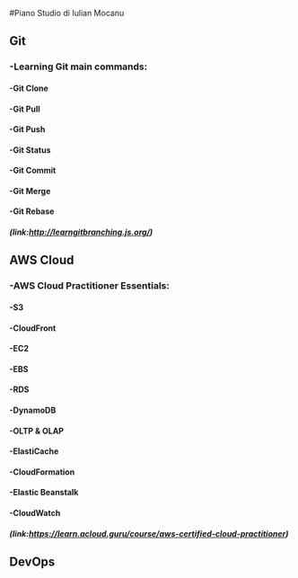 #Piano Studio di Iulian Mocanu 

## Git
### -Learning Git main commands:
####	-Git Clone
####	-Git Pull
####	-Git Push
####	-Git Status
####	-Git Commit
####	-Git Merge
####	-Git Rebase
####
##### (link:http://learngitbranching.js.org/)	

## AWS Cloud
### -AWS Cloud Practitioner Essentials:
####	-S3
####	-CloudFront
####	-EC2
####	-EBS
####	-RDS
####	-DynamoDB
####	-OLTP & OLAP
####	-ElastiCache
####	-CloudFormation
####	-Elastic Beanstalk
####	-CloudWatch

##### (link:https://learn.acloud.guru/course/aws-certified-cloud-practitioner)

## DevOps
